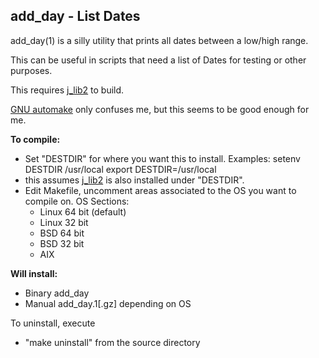 ## add\_day - List Dates

add\_day(1) is a silly utility that prints all dates
between a low/high range.

This can be useful in scripts that need a list of Dates
for testing or other purposes.

This requires [j\_lib2](https://github.com/jmcunx/j_lib2) to build.

[GNU automake](https://en.wikipedia.org/wiki/Automake)
only confuses me, but this seems to be good enough for me.

**To compile:**
* Set "DESTDIR" for where you want this to install.
  Examples: setenv DESTDIR /usr/local
            export DESTDIR=/usr/local
* this assumes [j\_lib2](https://github.com/jmcunx/j_lib2)
  is also installed under "DESTDIR".
* Edit Makefile, uncomment areas associated to the OS
  you want to compile on.
  OS Sections:
  * Linux 64 bit (default)
  * Linux 32 bit
  * BSD 64 bit
  * BSD 32 bit
  * AIX

**Will install:**
* Binary add\_day
* Manual add\_day.1[.gz] depending on OS

To uninstall, execute
* "make uninstall" from the source directory
